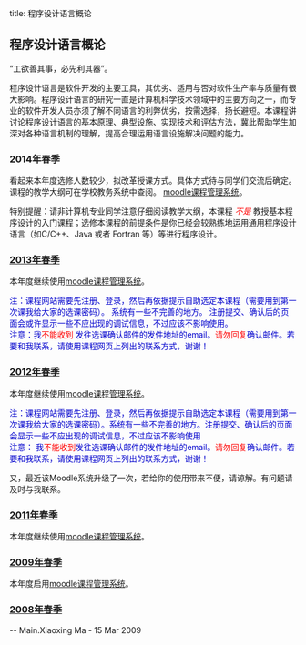 title: 程序设计语言概论

## 程序设计语言概论

&ldquo;工欲善其事，必先利其器&rdquo;。

程序设计语言是软件开发的主要工具，其优劣、适用与否对软件生产率与质量有很大影响。程序设计语言的研究一直是计算机科学技术领域中的主要方向之一，而专业的软件开发人员亦须了解不同语言的利弊优劣，按需选择，扬长避短。本课程讲讨论程序设计语言的基本原理、典型设施、实现技术和评估方法，冀此帮助学生加深对各种语言机制的理解，提高合理运用语言设施解决问题的能力。

### 2014年春季

看起来本年度选修人数较少，拟改革授课方式。具体方式待与同学们交流后确定。 课程的教学大纲可在学校教务系统中查阅。
[moodle课程管理系统](http://moon.nju.edu.cn/courses/course/view.php?id=24)。

特别提醒：请非计算机专业同学注意仔细阅读教学大纲，本课程 *<span style="color:red">不是</span>* 教授基本程序设计的入门课程；选修本课程的前提条件是你已经会较熟练地运用通用程序设计语言（如C/C++、Java 或者 Fortran 等）等进行程序设计。

### [2013年春季](http://moon.nju.edu.cn/courses/course/view.php?id=16)

本年度继续使用[moodle课程管理系统](http://moon.nju.edu.cn/courses/course/view.php?id=16)。

<p style="color: mediumblue;">
注：课程网站需要先注册、登录，然后再依据提示自助选定本课程（需要用到第一次课我给大家的选课密码）。
系统有一些不完善的地方。
注册提交、确认后的页面会或许显示一些不应出现的调试信息，不过应该不影响使用。<br/>
注意：我<span style="color:red">不能收到</span>
发往选课确认邮件的发件地址的email。<span style="color:red">请勿回复</span>确认邮件。若要和我联系，请使用课程网页上列出的联系方式，谢谢！
</p>

### [2012年春季](http://moon.nju.edu.cn/courses/course/view.php?id=9)

本年度继续使用<a href="http://moon.nju.edu.cn/courses/course/view.php?id=9" title="moodle课程管理系统">moodle课程管理系统</a>。

<p style="color: mediumblue;">注：课程网站需要先注册、登录，然后再依据提示自助选定本课程（需要用到第一次课我给大家的选课密码）。系统有一些不完善的地方。注册提交、确认后的页面会显示一些不应出现的调试信息，不过应该不影响使用
<br/>
注意：
我<span style="color:red">不能收到</span>发往选课确认邮件的发件地址的email。<span style="color:red">请勿回复</span>确认邮件。若要和我联系，请使用课程网页上列出的联系方式，谢谢！
</p>

又，最近该Moodle系统升级了一次，若给你的使用带来不便，请谅解。有问题请及时与我联系。

### [2011年春季](http://moon.nju.edu.cn/courses/course/view.php?id=6)

本年度继续使用<a href="http://moon.nju.edu.cn/courses/course/view.php?id=6" title="moodle课程管理系统">moodle课程管理系统</a>。

### [2009年春季](http://moon.nju.edu.cn/courses/course/view.php?id=3)

本年度启用<a href="http://moon.nju.edu.cn/courses/course/view.php?id=3" title="moodle课程管理系统">moodle课程管理系统</a>。

### [2008年春季](PL08)

-- Main.Xiaoxing Ma - 15 Mar 2009
